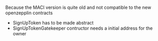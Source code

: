 Because the MACI version is quite old and not compatible to the new openzepplin contracts 

- SignUpToken has to be made abstract
- SignUpTokenGatekeeper contructor needs a initial address for the owner


